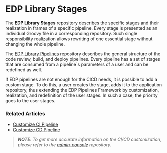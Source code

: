 # EDP Library Stages

The **EDP Library Stages** repository describes the specific stages and their realization in frames of a specific pipeline. 
Every stage is presented as an individual Groovy file in a corresponding repository. Such single responsibility 
realization allows rewriting of one essential stage without changing the whole pipeline. 

The [EDP Library Pipelines](https://github.com/epmd-edp/edp-library-pipelines/blob/master/README.md#edp-library-pipelines) repository describes the general structure of the code review, build, and deploy pipelines.
Every pipeline has a set of stages that are consumed from a pipeline`s parameters of a user and can be redefined 
as well. 

If EDP pipelines are not enough for the CICD needs, it is possible to add a custom stage. To do this, a user 
creates the stage, adds it to the application repository, thus extending the EDP Pipelines Framework by customization, 
realization, and redefinition of the user stages. In such a case, the priority goes to the user stages.

### Related Articles

- [Customize CI Pipeline](https://github.com/epmd-edp/admin-console/blob/master/documentation/cicd_customization/customize_ci_pipeline.md#customize-ci-pipeline)
- [Customize CD Pipeline](https://github.com/epmd-edp/admin-console/blob/master/documentation/cicd_customization/customize-deploy-pipeline.md#customize-cd-pipeline)

>_**NOTE**: To get more accurate information on the CI/CD customization, please refer to the [admin-console](https://github.com/epmd-edp/admin-console/tree/master#edp-admin-console) repository._
